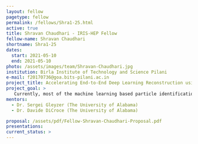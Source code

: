 ```yaml
---
layout: fellow
pagetype: fellow
permalink: /fellows/Shra1-25.html
active: true
title: Shravan Chaudhari - IRIS-HEP Fellow
fellow-name: Shravan Chaudhari
shortname: Shra1-25
dates:
  start: 2021-05-10
  end: 2021-05-10
photo: /assets/images/team/Shravan-Chaudhari.jpg
institution: Birla Institute of Technology and Science Pilani
e-mail: f20170736@goa.bits-pilani.ac.in
project_title: Accelerating End-to-End Deep Learning Reconstruction using Graph Neural Networks.
project_goal: >
   Currently, most of the machine learning based particle identification techniques developed by the CMS and ATLAS experiments rely on the inputs provided by the Particle Flow (PF) algorithms to convert detector level information to physics objects. Despite the very high reconstruction efficiency of PF algorithms, some physics objects fail to be reconstructed, reconstruct imperfectly or they exist as fakes. The end-to-end deep learning technique combines deep learning algorithms and low level detector representation of collision events. This project aims to implement graph neural network (GNN) based deep learning approaches to perform end-to-end tau identification. Furthermore, the developed GNN algorithm will be integrated with the existing CMS Software (CMSSW) based end-to-end deep learning framework (E2EFW).       
mentors:
  - Dr. Sergei Gleyzer (The University of Alabama)
  - Dr. Davide DiCroce (The University of Alabama)

proposal: /assets/pdf/Fellow-Shravan-Chaudhari-Proposal.pdf
presentations:
current_status: >
---
```

